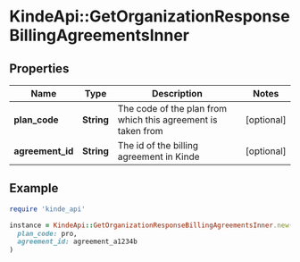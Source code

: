 # KindeApi::GetOrganizationResponseBillingAgreementsInner

## Properties

| Name | Type | Description | Notes |
| ---- | ---- | ----------- | ----- |
| **plan_code** | **String** | The code of the plan from which this agreement is taken from | [optional] |
| **agreement_id** | **String** | The id of the billing agreement in Kinde | [optional] |

## Example

```ruby
require 'kinde_api'

instance = KindeApi::GetOrganizationResponseBillingAgreementsInner.new(
  plan_code: pro,
  agreement_id: agreement_a1234b
)
```


